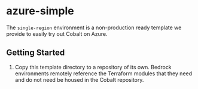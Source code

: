 # azure-simple

The `single-region` environment is a non-production ready template we provide to easily try out Cobalt on Azure.

## Getting Started

1. Copy this template directory to a repository of its own. Bedrock environments remotely reference the Terraform modules that they need and do not need be housed in the Cobalt repository.